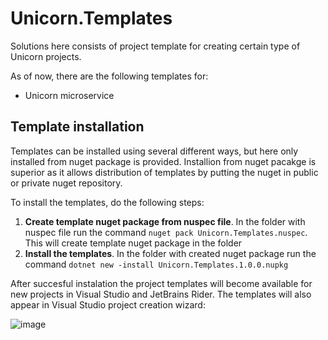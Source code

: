 # Unicorn.Templates

Solutions here consists of project template for creating certain type of Unicorn projects.

As of now, there are the following templates for:

* Unicorn microservice

## Template installation

Templates can be installed using several different ways, but here only installed from nuget package is provided. Installion from nuget pacakge is superior as it allows distribution of templates by putting the nuget in public or private nuget repository.

To install the templates, do the following steps:

1. **Create template nuget package from nuspec file**. In the folder with nuspec file run the command `nuget pack Unicorn.Templates.nuspec`. This will create template nuget package in the folder
2. **Install the templates**. In the folder with created nuget package run the command `dotnet new -install Unicorn.Templates.1.0.0.nupkg`

After succesful instalation the project templates will become available for new projects in Visual Studio and JetBrains Rider. The templates will also appear in Visual Studio project creation wizard:

![image](https://user-images.githubusercontent.com/22943668/157010388-58bacee5-df8e-410a-8d6a-903f8b0567d5.png)
